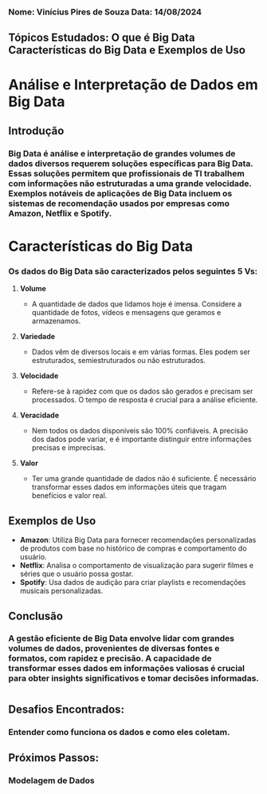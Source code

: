 ### Nome: Vinícius Pires de Souza Data: 14/08/2024

 ## Tópicos Estudados: O que é Big Data Características do Big Data e Exemplos de Uso 

# Análise e Interpretação de Dados em Big Data

## Introdução

### Big Data é análise e interpretação de grandes volumes de dados diversos requerem soluções específicas para Big Data. Essas soluções permitem que profissionais de TI trabalhem com informações não estruturadas a uma grande velocidade. Exemplos notáveis de aplicações de Big Data incluem os sistemas de recomendação usados por empresas como Amazon, Netflix e Spotify.

# Características do Big Data

### Os dados do Big Data são caracterizados pelos seguintes 5 Vs:

1. **Volume**
   - A quantidade de dados que lidamos hoje é imensa. Considere a quantidade de fotos, vídeos e mensagens que geramos e armazenamos.

2. **Variedade**
   - Dados vêm de diversos locais e em várias formas. Eles podem ser estruturados, semiestruturados ou não estruturados.

3. **Velocidade**
   - Refere-se à rapidez com que os dados são gerados e precisam ser processados. O tempo de resposta é crucial para a análise eficiente.

4. **Veracidade**
   - Nem todos os dados disponíveis são 100% confiáveis. A precisão dos dados pode variar, e é importante distinguir entre informações precisas e imprecisas.

5. **Valor**
   - Ter uma grande quantidade de dados não é suficiente. É necessário transformar esses dados em informações úteis que tragam benefícios e valor real.

## Exemplos de Uso

- **Amazon**: Utiliza Big Data para fornecer recomendações personalizadas de produtos com base no histórico de compras e comportamento do usuário.
- **Netflix**: Analisa o comportamento de visualização para sugerir filmes e séries que o usuário possa gostar.
- **Spotify**: Usa dados de audição para criar playlists e recomendações musicais personalizadas.

## Conclusão

### A gestão eficiente de Big Data envolve lidar com grandes volumes de dados, provenientes de diversas fontes e formatos, com rapidez e precisão. A capacidade de transformar esses dados em informações valiosas é crucial para obter insights significativos e tomar decisões informadas.

#

## Desafios Encontrados:
### Entender como funciona os dados e como eles coletam.

## Próximos Passos:

### Modelagem de Dados

